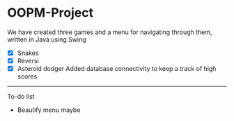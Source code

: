 # OOPM-Project
We have created three games and a menu for navigating through them, written in Java using Swing
  - [x] Snakes
  - [x] Reversi
  - [x] Asteroid dodger
 Added database connectivity to keep a track of high scores
 ---
 To-do list
  - Beautify menu maybe
  
